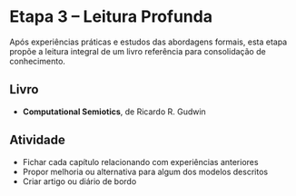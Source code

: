 # Etapa 3 – Leitura Profunda

Após experiências práticas e estudos das abordagens formais, esta etapa propõe a leitura integral de um livro referência para consolidação de conhecimento.

## Livro
- **Computational Semiotics**, de Ricardo R. Gudwin

## Atividade
- Fichar cada capítulo relacionando com experiências anteriores
- Propor melhoria ou alternativa para algum dos modelos descritos
- Criar artigo ou diário de bordo
